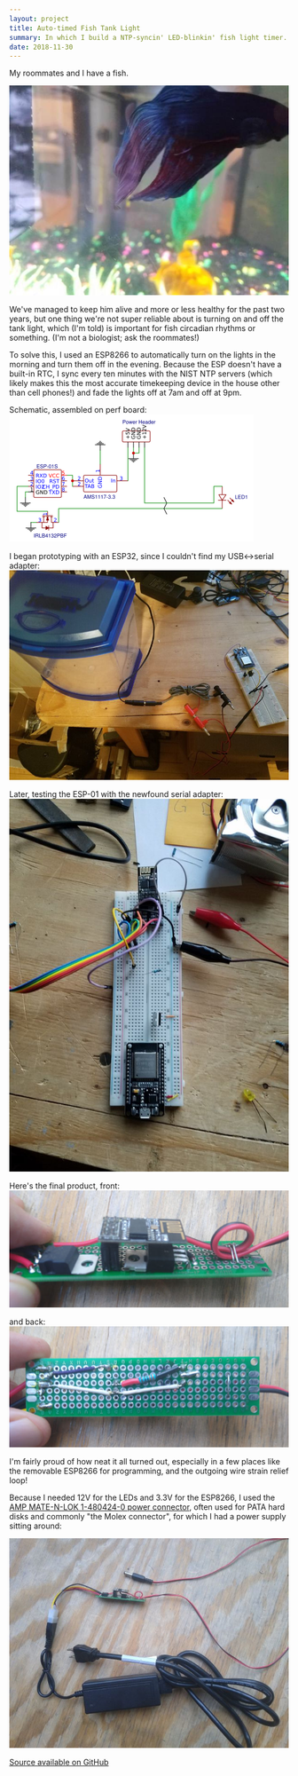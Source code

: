 ```yaml
---
layout: project
title: Auto-timed Fish Tank Light
summary: In which I build a NTP-syncin' LED-blinkin' fish light timer.
date: 2018-11-30
---
```


My roommates and I have a fish.

[![Sidon is our fish.](/images/sidon-light/sidon-sm.jpg)](/images/sidon-light/sidon.jpg)

We've managed to keep him alive and more or less healthy for the past two
years, but one thing we're not super reliable about is turning on and off the
tank light, which (I'm told) is important for fish circadian rhythms or
something. (I'm not a biologist; ask the roommates!)

To solve this, I used an ESP8266 to automatically turn on the lights in the
morning and turn them off in the evening. Because the ESP doesn't have a
built-in RTC, I sync every ten minutes with the NIST NTP servers (which
likely makes this the most accurate timekeeping device in the house other
than cell phones!) and fade the lights off at 7am and off at 9pm.

Schematic, assembled on perf board:
![the schematic](/images/sidon-light/schematic.png)

I began prototyping with an ESP32, since I couldn't find my USB<->serial
adapter:
[![Tank and breadboard with ESP32](/images/sidon-light/prototyping-1-sm.jpg)](/images/sidon-light/prototyping-1.jpg)

Later, testing the ESP-01 with the newfound serial adapter:
[![Breadboard and more components](/images/sidon-light/prototyping-2-sm.jpg)](/images/sidon-light/prototyping-2.jpg)

Here's the final product, front:
[![The front of the fish tank board, assembled](/images/sidon-light/board-front-sm.jpg)](/images/sidon-light/board-front.jpg)

and back:
[![The back of the fish tank board, assembled](/images/sidon-light/board-back-sm.jpg)](/images/sidon-light/board-back.jpg)

I'm fairly proud of how neat it all turned out, especially in a few places like
the removable ESP8266 for programming, and the outgoing wire strain relief loop!

Because I needed 12V for the LEDs and 3.3V for the ESP8266, I used the
[AMP MATE-N-LOK 1-480424-0 power connector](https://en.wikipedia.org/wiki/Molex_connector#Disk_drive),
often used for PATA hard disks and commonly "the Molex connector", for which
I had a power supply sitting around:

[![The assembled board plus all the power cables](/images/sidon-light/board-with-context-sm.jpg)](/images/sidon-light/board-with-context.jpg)

[Source available on GitHub](https://github.com/ChandlerSwift/FishTankLight)
